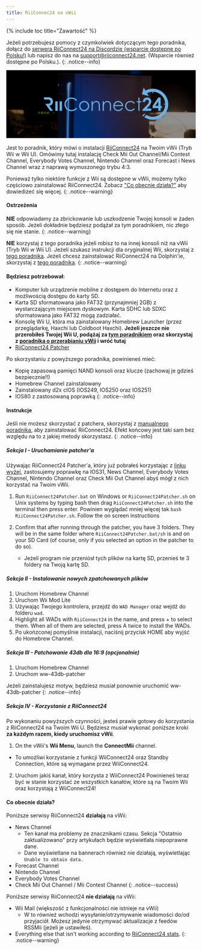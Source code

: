```yaml
---
title: RiiConnec24 na vWii
---
```


{% include toc title="Zawartość" %}

Jeżeli potrzebujesz pomocy z czymkolwiek dotyczącym tego poradnika, dołącz do [serwera RiiConnect24 na Discordzie (wsparcie dostępne po Polsku!)](https://discord.gg/rc24) lub napisz do nas na [support@riiconnect24.net](mailto:support@riiconnect24.net). (Wsparcie również dostępne po Polsku.).
{: .notice--info}

![Logo RiiConnect24](/images/WiiRC24Logo.jpg)

Jest to poradnik, który mówi o instalacji [RiiConnect24](https://rc24.xyz) na Twoim vWii (Tryb Wii w Wii U). Omówimy tutaj instalację Check Mii Out Channel/Mii Contest Channel, Everybody Votes Channel, Nintendo Channel oraz Forecast i News Channel wraz z naprawą wymuszonego trybu 4:3.

Ponieważ tylko niektóre funkcje z Wii są dostępne w vWii, możemy tylko częściowo zainstalować RiiConnect24. Zobacz ["Co obecnie działa?"](#whats-currently-working) aby dowiedizeć się więcej.
{: .notice--warning}

#### Ostrzeżenia

**NIE** odpowiadamy za zbrickowanie lub uszkodzenie Twojej konsoli w żaden sposób. Jeżeli dokładnie będziesz podążał za tym poradnikiem, nic złego się nie stanie.
{: .notice--warning}

**NIE** korzystaj z tego poradnika jeżeli robisz to na innej konsoli niż na vWii (Tryb Wii w Wii U). Jeżeli szukasz instrukcji dla oryginalnej Wii, skorzystaj z [tego poradnika](riiconnect24). Jeżeli chcesz zainstalować RiiConnect24 na Dolphin'ie, skorzystaj z [tego poradnika](/riiconnect24-dolphin).
{: .notice--warning}

#### Będziesz potrzebował:

* Komputer lub urządzenie mobilne z dostępem do Internetu oraz z możliwością dostępu do karty SD.
* Karta SD sformatowana jako FAT32 (przynajmniej 2GB) z wystarczającym miejscem dyskowym. Karta SDHC lub SDXC sformatowana jako FAT32 mogą zadziałać.
* Konsolę Wii U, która ma zainstalowany Homebrew Launcher (przez przeglądarkę, Haxchi lub Coldboot Haxchi). **Jeżeli jeszcze nie przerobiłeś Twojej Wii U, podążaj za [tym poradnikiem](https://wiiuguide.xyz) oraz skorzystaj z [poradnika o przerabianiu vWii](https://wiiuguide.xyz/#/vwii-modding) i wróć tutaj**
* [RiiConnect24 Patcher](https://github.com/RiiConnect24/RiiConnect24-Patcher/releases)

Po skorzystaniu z powyższego poradnika, powinieneś mieć:
* Kopię zapasową pamięci NAND konsoli oraz klucze (zachowaj je gdzieś bezpiecznie!!)
* Homebrew Channel zainstalowany
* Zainstalowany d2x cIOS (IOS249, IOS250 oraz IOS251)
* IOS80 z zastosowaną poprawką
{: .notice--info}

#### Instrukcje

Jeśli nie możesz skorzystać z patchera, skorzystaj z [manualnego poradnika](https://pad.snopyta.org/s/rJ2N0B1XU), aby zainstalować RiiConnect24. Efekt końcowy jest taki sam bez względu na to z jakiej metody skorzystasz.
{: .notice--info}

##### Sekcja I - Uruchamianie patcher'a

Używając RiiConnect24 Patcher'a, który już pobrałeś korzystając z [linku wyżej](#what-you-need), zastosujemy poprawkę na IOS31, News Channel, Everybody Votes Channel, Nintendo Channel oraz Check Mii Out Channel abyś mógł z nich korzystać na Twoim vWii.

1. Run `RiiConnect24Patcher.bat` on Windows or `RiiConnect24Patcher.sh` on Unix systems by typing bash then drag `RiiConnect24Patcher.sh` into the terminal then press enter. Powinien wyglądać mniej więcej tak `bash RiiConnect24Patcher.sh`. Follow the on screen instructions

2. Confirm that after running through the patcher, you have 3 folders. They will be in the same folder where `RiiConnect24Patcher.bat/sh` is and on your SD Card (of course, only if you selected an option in the patcher to do so).
   - Jeżeli program nie przeniósł tych plików na kartę SD, przenieś te 3 foldery na Twoją kartę SD.

##### Sekcja II - Instalowanie nowych zpatchowanych plików

1. Uruchom Homebrew Channel
2. Uruchom Wii Mod Lite
3. Używając Twojego kontrolera, przejdź do `WAD Manager` oraz wejdź do folderu `wad`.
4. Highlight all WADs with `RiiConnect24` in the name, and press + to select them. When all of them are selected, press A twice to install the WADs.
5. Po ukońzconej pomyślnie instalacji, naciśnij przycisk HOME aby wyjść do Homebrew Channel.

##### Sekcja III - Patchowanie 43db dla 16:9 (opcjonalnie)

1. Uruchom Homebrew Channel
2. Uruchom ww-43db-patcher

Jeżeli zainstalujesz motyw, będziesz musiał ponownie uruchomić ww-43db-patcher
{: .notice--info}

##### Sekcja IV - Korzystanie z RiiConnect24

Po wykonaniu powyższych czynności, jesteś prawie gotowy do korzystania z RiiConnect24 na Twoim Wii U. Będziesz musiał wykonać poniższe kroki **za każdym razem, kiedy uruchomisz vWii**.

1. On the vWii's **Wii Menu**, launch the **ConnectMii** channel.
* To umożliwi korzystanie z funkcji WiiConnect24 oraz Standby Connection, które są wymagane przez WiiConnect24.
2. Uruchom jakiś kanał, który korzysta z WiiConnect24
Powinieneś teraz być w stanie korzystać ze wszystkich kanałów, które są na Twoim Wii oraz korzystają z WiiConnect24!

#### Co obecnie działa?
Poniższe serwisy RiiConnect24 **działają** na vWii:
* News Channel
    * Ten kanał ma problemy ze znacznikami czasu. Sekcja "Ostatnio zaktualizowano" przy artykułach będzie wyświetlała niepoprawne dane.
    * Dane wyświetlane na bannerach również nie działają, wyświetlając `Unable to obtain data.`
* Forecast Channel
* Nintendo Channel
* Everybody Votes Channel
* Check Mii Out Channel / Mii Contest Channel
{: .notice--success}

Poniższe serwisy RiiConnect24 **nie działają** na vWii:
* Wii Mail (większość z funkcjonalności nie istnieje na vWii)
    * W to również wchodzi wysyłanie/otrzymywanie wiadomości do/od przyjaciół. Możesz jedynie otrzymywać aktualizacje z feedów RSSMii (jeżeli je ustawiłeś).
* Everything else that isn't working according to [RiiConnect24 stats](https://rc24.xyz/stats/index.html).
{: .notice--warning}
